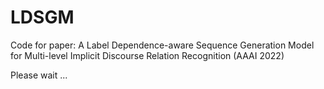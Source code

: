 # LDSGM
Code for paper: A Label Dependence-aware Sequence Generation Model for Multi-level Implicit Discourse Relation Recognition (AAAI 2022)

Please wait ... 
